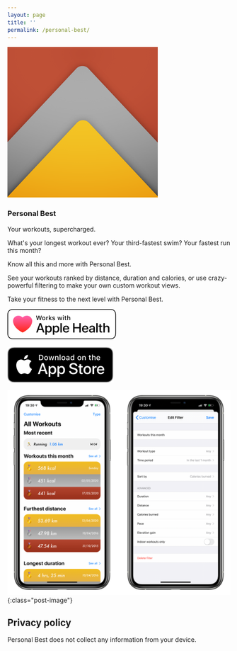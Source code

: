 ```yaml
---
layout: page
title: ''
permalink: /personal-best/
---
```


<div class="app">
    <img src="/assets/personal-best-icon.png" class="app-icon" />
    <div>
        <h3>Personal Best</h3>
        <span>Your workouts, supercharged.</span>
    </div>
</div>

What's your longest workout ever? Your third-fastest swim? Your fastest run this month? 

Know all this and more with Personal Best.

See your workouts ranked by distance, duration and calories, or use crazy-powerful filtering to make your own custom workout views.

Take your fitness to the next level with Personal Best.

![Works with Apple Health](/assets/apple-health-badge.svg)

<a href="https://apps.apple.com/gb/app/personal-best-workouts/id1510256676" target="_blank" class="unset">
    <img src="/assets/app-store-badge.svg" alt="Download Spectral on the App Store" />
</a>

![Screenshots of Personal Best 2](/assets/post-images/personal-best-2-screenshots.png){:class="post-image"}

## Privacy policy

Personal Best does not collect any information from your device.